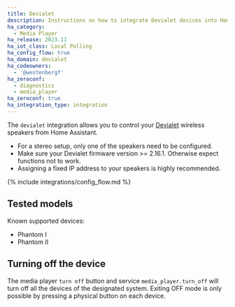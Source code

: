 ```yaml
---
title: Devialet
description: Instructions on how to integrate Devialet devices into Home Assistant.
ha_category:
  - Media Player
ha_release: 2023.11
ha_iot_class: Local Polling
ha_config_flow: true
ha_domain: devialet
ha_codeowners:
  - '@westenbergf'
ha_zeroconf:
  - diagnostics
  - media_player
ha_zeroconf: true
ha_integration_type: integration
---
```


The `devialet` integration allows you to control your [Devialet](https://www.devialet.com) wireless speakers from Home Assistant.

<div class='note'>

- For a stereo setup, only one of the speakers need to be configured.
- Make sure your Devialet firmware version >= 2.16.1. Otherwise expect functions not to work.
- Assigning a fixed IP address to your speakers is highly recommended.

</div>

{% include integrations/config_flow.md %}

## Tested models

Known supported devices:

- Phantom I
- Phantom II

## Turning off the device

The media player `turn off`  button and service `media_player.turn_off` will turn off all the devices of the designated system. Exiting OFF mode is only possible by pressing a physical button on each device.
